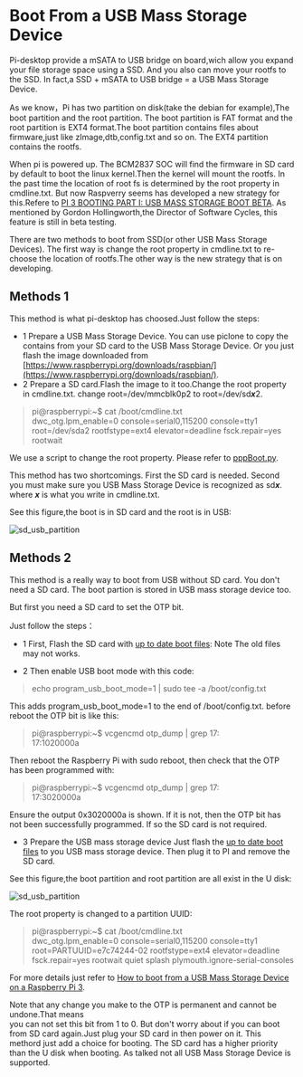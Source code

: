 # Boot From a USB Mass Storage Device

Pi-desktop provide a mSATA to USB bridge on board,wich allow you expand your file storage space using a SSD. And you also can move your rootfs to the SSD.
In fact,a SSD + mSATA to USB bridge = a USB Mass Storage Device. 

As we know，Pi has two partition on disk(take the debian for example),The boot partition and the root partition. The boot partition is FAT format and the root partition is EXT4 format.The boot partition contains files about firmware,just like zImage,dtb,config.txt and so on. The EXT4 partition contains the rootfs.

When pi is powered up. The BCM2837 SOC will find the firmware in SD card by default to boot the linux kernel.Then the kernel will mount the rootfs. In the past time the location of root fs is determined by the root property in cmdline.txt. 
But now Raspverry seems has developed a new strategy for this.Refere to [PI 3 BOOTING PART I: USB MASS STORAGE BOOT BETA](https://www.raspberrypi.org/blog/pi-3-booting-part-i-usb-mass-storage-boot/). As mentioned by Gordon Hollingworth,the Director of Software Cycles, this feature is still in beta testing.

There are two methods to boot from SSD(or other USB Mass Storage Devices). The first way is change the root property in cmdline.txt to re-choose the location of rootfs.The other way is the new strategy that is on developing. 


## Methods 1
This method is what pi-desktop has choosed.Just follow the steps:

- 1 Prepare a USB Mass Storage Device. You can use piclone to copy the contains from your SD card to the USB Mass Storage Device. Or you just flash the image downloaded from [https://www.raspberrypi.org/downloads/raspbian/](https://www.raspberrypi.org/downloads/raspbian/).
- 2 Prepare a SD card.Flash the image to it too.Change the root property in cmdline.txt. change root=/dev/mmcblk0p2 to root=/dev/sd***x***2.

> pi@raspberrypi:~$ cat /boot/cmdline.txt    
dwc_otg.lpm_enable=0 console=serial0,115200 console=tty1 root=/dev/sda2 rootfstype=ext4 elevator=deadline fsck.repair=yes rootwait

We use a script to change the root property. Please refer to [pppBoot.py](https://github.com/pi-desktop/deb-make/blob/master/readme.md).

This method has two shortcomings. First the SD card is needed. Second you must make sure you USB Mass Storage Device is recognized as sd***x***. where ***x*** is what you write in cmdline.txt.

See this figure,the boot is in SD card and the root is in USB:

![sd_usb_partition](./_image/sd_usb_partition.png)

## Methods 2

This method is a really way to boot from USB without SD card. You don't need a SD card. The boot partion is stored in USB mass storage device too.

But first you need a SD card to set the OTP bit.

Just follow the steps：

- 1 First, Flash the SD card with [up to date boot files](https://www.raspberrypi.org/downloads/raspbian/): Note The old files may not works.


- 2 Then enable USB boot mode with this code:

> echo program_usb_boot_mode=1 | sudo tee -a /boot/config.txt

This adds program_usb_boot_mode=1 to the end of /boot/config.txt. 
before reboot the OTP bit is like this:

> pi@raspberrypi:~$ vcgencmd otp_dump | grep 17:   
17:1020000a

Then reboot the Raspberry Pi with sudo reboot, then check that the OTP has been programmed with:


> pi@raspberrypi:~$ vcgencmd otp_dump | grep 17:   
17:3020000a


Ensure the output 0x3020000a is shown. If it is not, then the OTP bit has not been successfully programmed. If so the SD card is not required.

- 3 Prepare the USB mass storage device
Just flash the [up to date boot files](https://www.raspberrypi.org/downloads/raspbian/) to you USB mass storage device. Then plug it to PI and remove the SD card.

See this figure,the boot partition and root partition are all exist in the U disk:

![sd_usb_partition](./_image/usb_partition.png)

The root property is changed to a partition UUID:

> pi@raspberrypi:~$ cat /boot/cmdline.txt    
dwc_otg.lpm_enable=0 console=serial0,115200 console=tty1 root=PARTUUID=e7c74244-02 rootfstype=ext4 elevator=deadline fsck.repair=yes rootwait quiet splash plymouth.ignore-serial-consoles


For more details just refer to [How to boot from a USB Mass Storage Device on a Raspberry Pi 3](https://github.com/raspberrypi/documentation/blob/master/hardware/raspberrypi/bootmodes/msd.md).

Note that any change you make to the OTP is permanent and cannot be undone.That means  
you can not set this bit from 1 to 0. But don't worry about if you can boot from SD card again.Just plug your SD card in then power on it. This methord just add a choice for booting. The SD card has a higher priority than the U disk when booting.
As talked not all USB Mass Storage Device is supported.






